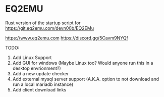 # EQ2EMU

Rust version of the startup script for https://git.eq2emu.com/devn00b/EQ2EMu

https://www.eq2emu.com https://discord.gg/5Cavm9NYQf

TODO:

1. Add Linux Support
2. Add GUI for windows (Maybe Linux too? Would anyone run this in a desktop envrionment?)
3. Add a new update checker
4. Add external mysql server support (A.K.A. option to not download and run a local mariadb instance)
5. Add client download links
